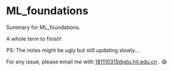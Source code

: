 # ML_foundations
Summary for ML_foundations.

A whole term to finish!

PS: The notes might be ugly but still updating slowly...

For any issue, please email me with 181110315@stu.hit.edu.cn . :smile:
